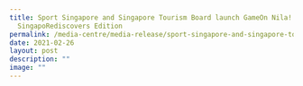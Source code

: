 ```yaml
---
title: Sport Singapore and Singapore Tourism Board launch GameOn Nila!
  SingapoRediscovers Edition
permalink: /media-centre/media-release/sport-singapore-and-singapore-tourism-board-launch-gameon-nila/
date: 2021-02-26
layout: post
description: ""
image: ""
---
```

